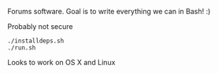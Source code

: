 Forums software. Goal is to write everything we can in Bash! :)

Probably not secure

```
./installdeps.sh
./run.sh
```
Looks to work on OS X and Linux
